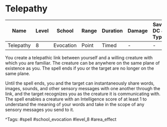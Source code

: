 # Telepathy

| Name | Level | School | Range | Duration | Damage | Save DC & Type |
|------|-------|--------|-------|----------|--------|----------------|
| Telepathy | 8 | Evocation | Point | Timed | - | - |

You create a telepathic link between yourself and a willing creature with which you are familiar. The creature can be anywhere on the same plane of existence as you. The spell ends if you or the target are no longer on the same plane.

Until the spell ends, you and the target can instantaneously share words, images, sounds, and other sensory messages with one another through the link, and the target recognizes you as the creature it is communicating with. The spell enables a creature with an Intelligence score of at least 1 to understand the meaning of your words and take in the scope of any sensory messages you send to it.

^Tags: #spell #school_evocation #level_8 #area_effect